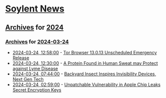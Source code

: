 # [Soylent News](../../../README.md)

## [Archives](../../index.md) for [2024](../index.md)

### [Archives](../../index.md) for [2024-03-24](index.md)

* [2024-03-24, 12:58:00](https://soylentnews.org/breakingnews/article.pl?sid=24/03/24/1229220&from=rss) - [Tor Browser 13.0.13 Unscheduled Emergency Release](https://soylentnews.org/breakingnews/article.pl?sid=24/03/24/1229220&from=rss)
* [2024-03-24, 12:30:00](https://soylentnews.org/article.pl?sid=24/03/23/0139230&from=rss) - [A Protein Found in Human Sweat may Protect against Lyme Disease](https://soylentnews.org/article.pl?sid=24/03/23/0139230&from=rss)
* [2024-03-24, 07:44:00](https://soylentnews.org/article.pl?sid=24/03/23/0129240&from=rss) - [Backyard Insect Inspires Invisibility Devices, Next Gen Tech](https://soylentnews.org/article.pl?sid=24/03/23/0129240&from=rss)
* [2024-03-24, 02:59:00](https://soylentnews.org/article.pl?sid=24/03/23/0126253&from=rss) - [Unpatchable Vulnerability in Apple Chip Leaks Secret Encryption Keys](https://soylentnews.org/article.pl?sid=24/03/23/0126253&from=rss)
